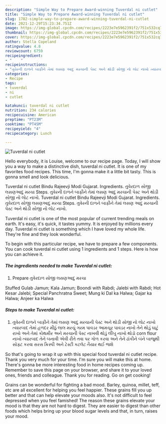 ```yaml
---
description: "Simple Way to Prepare Award-winning Tuverdal ni cutlet"
title: "Simple Way to Prepare Award-winning Tuverdal ni cutlet"
slug: 1782-simple-way-to-prepare-award-winning-tuverdal-ni-cutlet
date: 2021-12-29T15:23:34.751Z
image: https://img-global.cpcdn.com/recipes/2223e7e5962391f2/751x532cq70/tuverdal-ni-cutlet-recipe-main-photo.jpg
thumbnail: https://img-global.cpcdn.com/recipes/2223e7e5962391f2/751x532cq70/tuverdal-ni-cutlet-recipe-main-photo.jpg
cover: https://img-global.cpcdn.com/recipes/2223e7e5962391f2/751x532cq70/tuverdal-ni-cutlet-recipe-main-photo.jpg
author: Stella Copeland
ratingvalue: 4.8
reviewcount: 6759
recipeingredient:
- "    "
recipeinstructions:
- "તુવેરની દાળને બાફીને તેમાં લસણ આદુ મરચાની પેસ્ટ અને થોડી સોજી નો લોટ નાખો ત્યારબાદ તેમાં હળદર મીઠું લાલ મરચું ગરમ પાવડર આમચૂર પાવડર નાખો તેને થોડું ઘાટું રાખો અને તેમાં કોથમીર અને મરચાની પેસ્ટ નાખવી થોડું લીંબુ નાખો થોડો corn flour નાખો ત્યારબાદ તેને બનાવી એવી રીતે તવા પર ગોળ કરવા અને તેને ઢાંકીને બંને બાજુથી સોફ્ટ કરવા સરસ ક્રિસ્પી અને ટેસ્ટી કટલેટ તૈયાર થઈ જશે"
categories:
- Recipe
tags:
- tuverdal
- ni
- cutlet

katakunci: tuverdal ni cutlet 
nutrition: 234 calories
recipecuisine: American
preptime: "PT23M"
cooktime: "PT45M"
recipeyield: "4"
recipecategory: Lunch

---
```



![Tuverdal ni cutlet](https://img-global.cpcdn.com/recipes/2223e7e5962391f2/751x532cq70/tuverdal-ni-cutlet-recipe-main-photo.jpg)

Hello everybody, it is Louise, welcome to our recipe page. Today, I will show you a way to make a distinctive dish, tuverdal ni cutlet. It is one of my favorites food recipes. This time, I'm gonna make it a little bit tasty. This is gonna smell and look delicious.

Tuverdal ni cutlet Bindu Rajeevji Modi Gujarat. Ingredients. તુવેરદાળ સોજી લસણઆદુ મરચા Steps. તુવેરની દાળને બાફીને તેમાં લસણ આદુ મરચાની પેસ્ટ અને થોડી સોજી નો લોટ નાખો. Tuverdal ni cutlet Bindu Rajeevji Modi Gujarat. Ingredients. તુવેરદાળ સોજી લસણઆદુ મરચા Steps. તુવેરની દાળને બાફીને તેમાં લસણ આદુ મરચાની પેસ્ટ અને થોડી સોજી નો લોટ નાખો.

Tuverdal ni cutlet is one of the most popular of current trending meals on earth. It's easy, it's quick, it tastes yummy. It is enjoyed by millions every day. Tuverdal ni cutlet is something which I have loved my whole life. They're fine and they look wonderful.


To begin with this particular recipe, we have to prepare a few components. You can cook tuverdal ni cutlet using 1 ingredients and 1 steps. Here is how you can achieve it.

<!--inarticleads1-->

##### The ingredients needed to make Tuverdal ni cutlet:

1. Prepare  તુવેરદાળ સોજી લસણઆદુ મરચા


Stuffed Gulab Jamun; Kala Jamun; Boondi with Rabdi; Jalebi with Rabdi; Hot Kesar Jalebi; Special Panchratna Sweet; Mung ki Dal ka Halwa; Gajar ka Halwa; Anjeer ka Halwa 

<!--inarticleads2-->

##### Steps to make Tuverdal ni cutlet:

1. તુવેરની દાળને બાફીને તેમાં લસણ આદુ મરચાની પેસ્ટ અને થોડી સોજી નો લોટ નાખો ત્યારબાદ તેમાં હળદર મીઠું લાલ મરચું ગરમ પાવડર આમચૂર પાવડર નાખો તેને થોડું ઘાટું રાખો અને તેમાં કોથમીર અને મરચાની પેસ્ટ નાખવી થોડું લીંબુ નાખો થોડો corn flour નાખો ત્યારબાદ તેને બનાવી એવી રીતે તવા પર ગોળ કરવા અને તેને ઢાંકીને બંને બાજુથી સોફ્ટ કરવા સરસ ક્રિસ્પી અને ટેસ્ટી કટલેટ તૈયાર થઈ જશે




So that's going to wrap it up with this special food tuverdal ni cutlet recipe. Thank you very much for your time. I'm sure you will make this at home. There's gonna be more interesting food in home recipes coming up. Remember to save this page on your browser, and share it to your loved ones, friends and colleague. Thank you for reading. Go on get cooking!

Grains can be wonderful for fighting a bad mood. Barley, quinoa, millet, teff, etc are all excellent for helping you feel happier. These grains fill you up better and that can help elevate your moods also. It's not difficult to feel depressed when you feel famished! The reason these grains elevate your mood is that they are not hard to digest. They are easier to digest than other foods which helps bring up your blood sugar levels and that, in turn, raises your mood.
